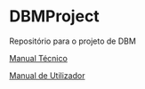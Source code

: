 # DBMProject

Repositório para o projeto de DBM

[Manual Técnico](docs/ManualTecnico.md)

[Manual de Utilizador](docs/ManualUtilizador.md)
